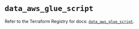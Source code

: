 # `data_aws_glue_script`

Refer to the Terraform Registry for docs: [`data_aws_glue_script`](https://registry.terraform.io/providers/hashicorp/aws/3.76.1/docs/data-sources/glue_script).
